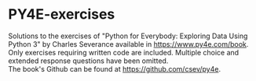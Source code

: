# PY4E-exercises

Solutions to the exercises of "Python for Everybody: Exploring Data Using Python 3" by Charles Severance available in https://www.py4e.com/book. <br>
Only exercises requiring written code are included. Multiple choice and extended response questions have been omitted. <br> 
The book's Github can be found at https://github.com/csev/py4e. 

